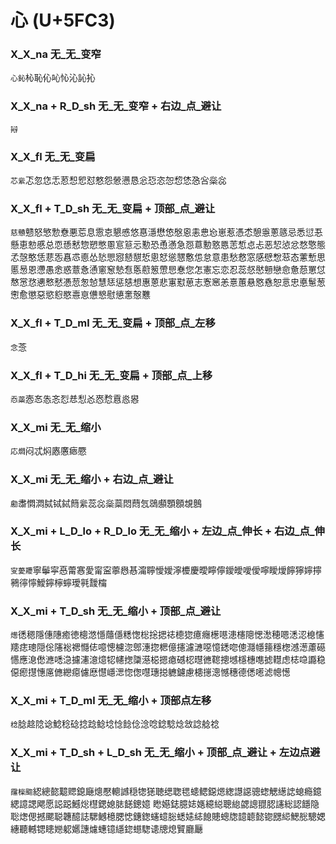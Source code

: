 # 心 (U+5FC3)
### X_X_na 无_无_变窄
`心鈊`杺恥伈吣㤈沁訫抋
### X_X_na  + R_D_sh 无_无_变窄 + 右边_点_避让
`㦚`
### X_X_fl 无_无_变扁 
`芯繠`忑忽㤰忎荵惒㤻怼憗怨憥懑恳忩㤍恣㤎㥎恷㤂吢橤惢
### X_X_fl + T_D_sh 无_无_变扁 + 顶部_点_避让
`慈戇`戆怒慜愂憃悪莣息䨚怘懇㥻悠惪濦懋㥋慇恖恚㤟㤀崽惹憑怸憩㥯蔥䉞忌悉愆忢懸恵愸慼总恧愻慭惣愬憋慁悹䈚忈懃恐恿懣急㤪蒠憅憝㥦䓌惁㤐忐恶恝惉忿愗憼態孞愨憨恁蕜㤅㥲怷㥁怂悐愳惌懖憇悊悤恏慫㦟懯怹怠意患愁慦窓感憵㥹䓗态藼慙思慝惖恩懘愚悆惑薏㤩慂窻䆫慹㤫悘藯䈡慸㤙惷您怎憲忘恋忍蕊惄㦔戅戀㥐惫葾罳怤㥿㦂㤵㦁慗憖慿䓤怱㥈慧㤮惩㥨想惠蒽悲寭懟葸志愙窸恙憙蕙悬㦘㦌恕悥忠悳䰄葱㦣愈懲惡慾憌愍㦞恴憊㦝慰憄㥣慤戁
### X_X_fl + T_D_ml 无_无_变扁 + 顶部_点_左移
`念`菍
### X_X_fl + T_D_hi 无_无_变扁 + 顶部_点_上移
`㤁蘂`悫㣽怣忞㤠㤣悡㣻㤲㥤慐㥕惥
### X_X_mi 无_无_缩小
`応燜`闷忒焖㥷懬瘱憠
### X_X_mi 无_无_缩小 + 右边_点_避让
`勴`䏋㦖㵍脦铽鋱䉍繠蕊惢橤蘂悶蕄忥鵋䫲顋顖覟鷾
### X_X_mi + L_D_lo + R_D_lo 无_无_缩小 + 左边_点_伸长 + 右边_点_伸长
`㝕薆羻`寧鬡寜㥑䔭㥶愛甯寍薴㦛惎澝聹懓嬡濘櫦慶曖矃儜鑀皧噯僾嚀瞹燰䭢獰嬣擰鸋㣷懧鱫鑏檸䗿璦㲰靉橣
### X_X_mi + T_D_sh 无_无_缩小 + 顶部_点_避让
`燪`㣰䅰隱僡䧥癒徳樬滺懚蘟㒚䊝愡棇捴揌䄊㯖㺀癔癮檧㘂漶櫶䧭愢㵞穂嗯㴽涊㮩㦥䍺痣璁隠倊䧮䙂禗㦩俧噫憁櫖淴鄎潓㧾楒億攇濾㶝噁憶鏭唿傯㶏㡥䉥穩楤澸濍藘礠㦙應㴧僽㶐㗭㴔攄瀗澺燱㸾幰揔櫽濨梞摁瘜䃭梕㬩㣹䪀摠㙳檼橞㗹摅䡺虑梽喼讔稳僫瘛㩨憓㢜㒣纞癋儢㦄懳嶾㴓惚偬嚖璤搃軈鑢慮槵㩄漗憾穗德僁㘃滤幒憽
### X_X_mi + T_D_ml 无_无_缩小 + 顶部点左移
`棯`腍趝䧔谂鯰稔䂼捻踗鲶埝惗䭃㑫淰唸錜騐焾敜諗艌䄒
### X_X_mi + T_D_sh + L_D_sh 无_无_缩小 + 顶部_点_避让 + 左边点避让
`䨸㰑䬍`綛總㦤䖁䞏鎴廰熜懕䡯䜗穏㹅㺊聴缌聦毸䗭鳃鐚煾緫譿䜑骢䗓䚡繱䛱螅瘾鐿緦譩諰飔愿誋跽鱤焧櫘鍶媳䏯䭐鏓嬑 矁嬨鋕臆娡嫕繶縂聰緿勰謥䎚䏰䜢総認䭡隐聡㷓偲撼颸聪韢醷誌騦鳡檍腮㥙鏸鍯䘆䗷䐋蟋㜇綕䭒贃蟌牎䪰聼懿锪㥸䋟鰓㥖驄媤繐聽轗锶瞣㜻躵嬺譓爈蟪镱䌥鍃䗹騘䜨牕熄贒廳㕔
